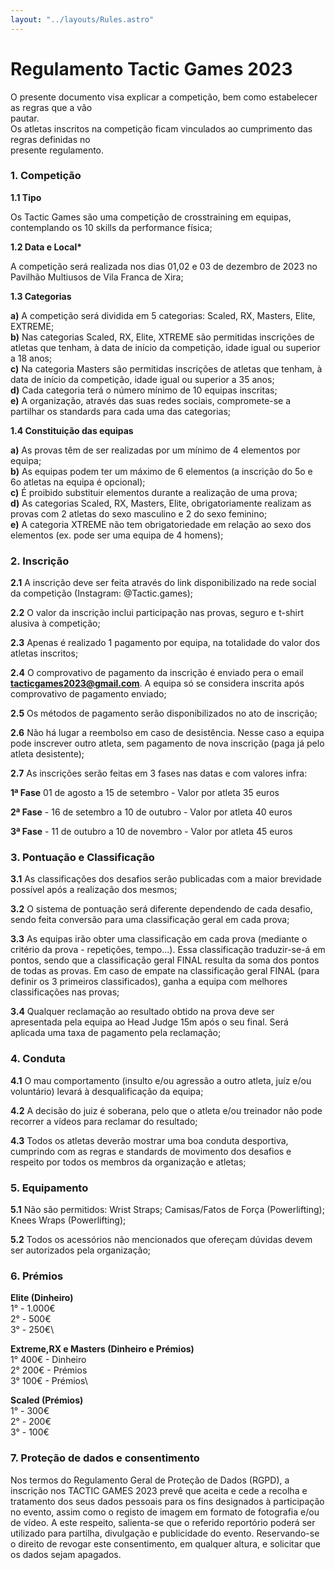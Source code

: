 ```yaml
---
layout: "../layouts/Rules.astro"
---
```


# Regulamento Tactic Games 2023

O presente documento visa explicar a competição, bem como estabelecer as regras que a vão\
pautar.\
Os atletas inscritos na competição ficam vinculados ao cumprimento das regras definidas no\
presente regulamento.

### 1\. Competição

**1.1 Tipo**

Os Tactic Games são uma competição de crosstraining em equipas, contemplando os 10 skills da performance física;

**1.2 Data e Local\***

A competição será realizada nos dias 01,02 e 03 de dezembro de 2023 no Pavilhão Multiusos de Vila Franca de Xira;

**1.3 Categorias**

**a)** A competição será dividida em 5 categorias: Scaled, RX, Masters, Elite, EXTREME;\
**b)** Nas categorias Scaled, RX, Elite, XTREME são permitidas inscrições de atletas que tenham, à data de início da competição, idade igual ou superior a 18 anos;\
**c)** Na categoria Masters são permitidas inscrições de atletas que tenham, à data de início da competição, idade igual ou superior a 35 anos;\
**d)** Cada categoria terá o número mínimo de 10 equipas inscritas;\
**e)** A organização, através das suas redes sociais, compromete-se a partilhar os standards para cada uma das categorias;

**1.4 Constituição das equipas**

**a)** As provas têm de ser realizadas por um mínimo de 4 elementos por equipa;\
**b)** As equipas podem ter um máximo de 6 elementos (a inscrição do 5o e 6o atletas na equipa é opcional);\
**c)** É proibido substituir elementos durante a realização de uma prova;\
**d)** As categorias Scaled, RX, Masters, Elite, obrigatoriamente realizam as provas com 2 atletas do sexo masculino e 2 do sexo feminino;\
**e)** A categoria XTREME não tem obrigatoriedade em relação ao sexo dos elementos (ex. pode ser uma equipa de 4 homens);

### 2\. Inscrição

**2.1** A inscrição deve ser feita através do link disponibilizado na rede social da competição (Instagram: @Tactic.games);

**2.2** O valor da inscrição inclui participação nas provas, seguro e t-shirt alusiva à competição;

**2.3** Apenas é realizado 1 pagamento por equipa, na totalidade do valor dos atletas inscritos;

**2.4** O comprovativo de pagamento da inscrição é enviado pera o email **tacticgames2023@gmail.com**. A equipa só se considera inscrita após comprovativo de pagamento enviado;

**2.5** Os métodos de pagamento serão disponibilizados no ato de inscrição;

**2.6** Não há lugar a reembolso em caso de desistência. Nesse caso a equipa pode inscrever outro atleta, sem pagamento de nova inscrição (paga já pelo atleta desistente);

**2.7** As inscrições serão feitas em 3 fases nas datas e com valores infra:

**1ª Fase**
01 de agosto a 15 de setembro - Valor por atleta 35 euros

**2ª Fase** - 16 de setembro a 10 de outubro - Valor por atleta 40 euros

**3ª Fase** - 11 de outubro a 10 de novembro - Valor por atleta 45 euros

### 3\. Pontuação e Classificação

**3.1** As classificações dos desafios serão publicadas com a maior brevidade possível após a realização dos mesmos;

**3.2** O sistema de pontuação será diferente dependendo de cada desafio, sendo feita conversão para uma classificação geral em cada prova;

**3.3** As equipas irão obter uma classificação em cada prova (mediante o critério da prova - repetições, tempo...). Essa classificação traduzir-se-á em pontos, sendo que a classificação geral FINAL resulta da soma dos pontos de todas as provas. Em caso de empate na classificação geral FINAL (para definir os 3 primeiros classificados), ganha a equipa com melhores classificações nas provas;

**3.4** Qualquer reclamação ao resultado obtido na prova deve ser apresentada pela equipa ao Head Judge 15m após o seu final. Será aplicada uma taxa de pagamento pela reclamação;

### 4\. Conduta

**4.1** O mau comportamento (insulto e/ou agressão a outro atleta, juíz e/ou voluntário) levará à desqualificação da equipa;

**4.2** A decisão do juiz é soberana, pelo que o atleta e/ou treinador não pode recorrer a vídeos para reclamar do resultado;

**4.3** Todos os atletas deverão mostrar uma boa conduta desportiva, cumprindo com as regras e standards de movimento dos desafios e respeito por todos os membros da organização e atletas;

### 5\. Equipamento

**5.1** Não são permitidos: Wrist Straps; Camisas/Fatos de Força (Powerlifting); Knees Wraps (Powerlifting);

**5.2** Todos os acessórios não mencionados que ofereçam dúvidas devem ser autorizados pela organização;

### 6\. Prémios

**Elite (Dinheiro)**\
1° - 1.000€\
2° - 500€\
3° - 250€\

**Extreme,RX e Masters (Dinheiro e Prémios)**\
1° 400€ - Dinheiro\
2° 200€ - Prémios\
3° 100€ - Prémios\

**Scaled (Prémios)**\
1° - 300€\
2° - 200€\
3° - 100€

### 7\. Proteção de dados e consentimento

Nos termos do Regulamento Geral de Proteção de Dados (RGPD), a inscrição nos TACTIC GAMES 2023 prevê que aceita e cede a recolha e tratamento dos seus dados pessoais para os fins designados à participação no evento, assim como o registo de imagem em formato de fotografia e/ou de vídeo. A este respeito, salienta-se que o referido reportório poderá ser utilizado para partilha, divulgação e publicidade do evento. Reservando-se o direito de revogar este consentimento, em qualquer altura, e solicitar que os dados sejam apagados.
